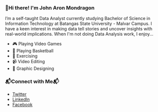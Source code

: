 ### 👋Hi there! I'm John Aron Mondragon
I’m a self-taught Data Analyst currently studying Bachelor of Science in Information Technology at Batangas State University - Malvar Campus. I have a keen interest in making data tell stories and uncover insights with real-world implications. When I'm not doing Data Analysis work, I enjoy... 

* 🎮 Playing Video Games
* 🏀 Playing Basketball
* 💪 Exercising
* 📹 Video Editing
* 🎨 Graphic Designing

### 📬Connect with Me📬
* [Twitter](https://twitter.com/mondie111)
* [LinkedIn](https://www.linkedin.com/in/jamondragon/)
* [Facebook](https://www.facebook.com/mondie11)
